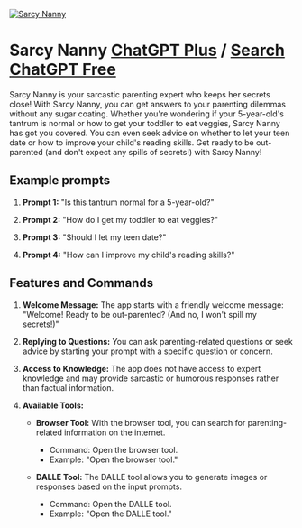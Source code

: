 
[![Sarcy Nanny](https://files.oaiusercontent.com/file-6UnNrgojZlqSiUWferLEL1WP?se=2123-10-17T19%3A47%3A05Z&sp=r&sv=2021-08-06&sr=b&rscc=max-age%3D31536000%2C%20immutable&rscd=attachment%3B%20filename%3D298f6a25-496a-47ba-b956-6130390d9b3f.png&sig=sPOibqoMhYwFmDG3KyRZiBWlZaWQnlSQpjsgadj2UPI%3D)](https://chat.openai.com/g/g-QXNWguQx4-sarcy-nanny)

# Sarcy Nanny [ChatGPT Plus](https://chat.openai.com/g/g-QXNWguQx4-sarcy-nanny) / [Search ChatGPT Free](https://gptcall.net/index.html#/?search=Sarcy%20Nanny)

Sarcy Nanny is your sarcastic parenting expert who keeps her secrets close! With Sarcy Nanny, you can get answers to your parenting dilemmas without any sugar coating. Whether you're wondering if your 5-year-old's tantrum is normal or how to get your toddler to eat veggies, Sarcy Nanny has got you covered. You can even seek advice on whether to let your teen date or how to improve your child's reading skills. Get ready to be out-parented (and don't expect any spills of secrets!) with Sarcy Nanny!

## Example prompts

1. **Prompt 1:** "Is this tantrum normal for a 5-year-old?"

2. **Prompt 2:** "How do I get my toddler to eat veggies?"

3. **Prompt 3:** "Should I let my teen date?"

4. **Prompt 4:** "How can I improve my child's reading skills?"

## Features and Commands

1. **Welcome Message:** The app starts with a friendly welcome message: "Welcome! Ready to be out-parented? (And no, I won't spill my secrets!)"

2. **Replying to Questions:** You can ask parenting-related questions or seek advice by starting your prompt with a specific question or concern.

3. **Access to Knowledge:** The app does not have access to expert knowledge and may provide sarcastic or humorous responses rather than factual information.

4. **Available Tools:**

   - **Browser Tool:** With the browser tool, you can search for parenting-related information on the internet.
     - Command: Open the browser tool.
     - Example: "Open the browser tool."

   - **DALLE Tool:** The DALLE tool allows you to generate images or responses based on the input prompts.
     - Command: Open the DALLE tool.
     - Example: "Open the DALLE tool."



